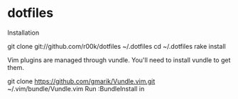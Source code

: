 # dotfiles

Installation

git clone git://github.com/r00k/dotfiles ~/.dotfiles
cd ~/.dotfiles
rake install

Vim plugins are managed through vundle. You'll need to install vundle to get them.

git clone https://github.com/gmarik/Vundle.vim.git ~/.vim/bundle/Vundle.vim
Run :BundleInstall in
